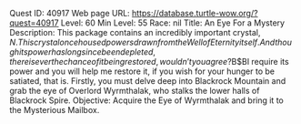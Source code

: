Quest ID: 40917
Web page URL: https://database.turtle-wow.org/?quest=40917
Level: 60
Min Level: 55
Race: nil
Title: An Eye For a Mystery
Description: This package contains an incredibly important crystal, $N. This crystal once housed powers drawn from the Well of Eternity itself. And though its power has long since been depleted, there is ever the chance of it being restored, wouldn’t you agree?$B$BI require its power and you will help me restore it, if you wish for your hunger to be satiated, that is. Firstly, you must delve deep into Blackrock Mountain and grab the eye of Overlord Wyrmthalak, who stalks the lower halls of Blackrock Spire.
Objective: Acquire the Eye of Wyrmthalak and bring it to the Mysterious Mailbox.

